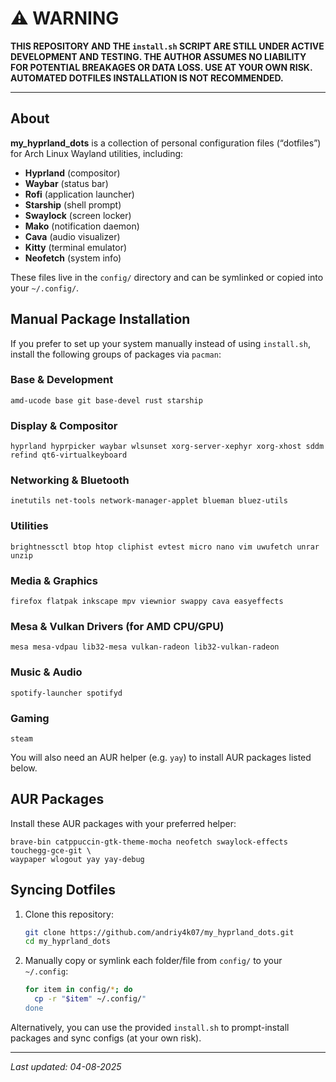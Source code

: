 # ⚠️ WARNING

**THIS REPOSITORY AND THE `install.sh` SCRIPT ARE STILL UNDER ACTIVE DEVELOPMENT AND TESTING. THE AUTHOR ASSUMES NO LIABILITY FOR POTENTIAL BREAKAGES OR DATA LOSS. USE AT YOUR OWN RISK. AUTOMATED DOTFILES INSTALLATION IS **NOT** RECOMMENDED.**

---

## About

**my_hyprland_dots** is a collection of personal configuration files (“dotfiles”) for Arch Linux Wayland utilities, including:

- **Hyprland** (compositor)
- **Waybar** (status bar)
- **Rofi** (application launcher)
- **Starship** (shell prompt)
- **Swaylock** (screen locker)
- **Mako** (notification daemon)
- **Cava** (audio visualizer)
- **Kitty** (terminal emulator)
- **Neofetch** (system info)

These files live in the `config/` directory and can be symlinked or copied into your `~/.config/`.

## Manual Package Installation

If you prefer to set up your system manually instead of using `install.sh`, install the following groups of packages via `pacman`: 

### Base & Development
```
amd-ucode base git base-devel rust starship
```

### Display & Compositor
```
hyprland hyprpicker waybar wlsunset xorg-server-xephyr xorg-xhost sddm refind qt6-virtualkeyboard
```

### Networking & Bluetooth
```
inetutils net-tools network-manager-applet blueman bluez-utils
```

### Utilities
```
brightnessctl btop htop cliphist evtest micro nano vim uwufetch unrar unzip
```

### Media & Graphics
```
firefox flatpak inkscape mpv viewnior swappy cava easyeffects
```

### Mesa & Vulkan Drivers (for AMD CPU/GPU)
```
mesa mesa-vdpau lib32-mesa vulkan-radeon lib32-vulkan-radeon
```

### Music & Audio
```
spotify-launcher spotifyd
```

### Gaming
```
steam
```

You will also need an AUR helper (e.g. `yay`) to install AUR packages listed below.

## AUR Packages

Install these AUR packages with your preferred helper:

```
brave-bin catppuccin-gtk-theme-mocha neofetch swaylock-effects touchegg-gce-git \
waypaper wlogout yay yay-debug
```

## Syncing Dotfiles

1. Clone this repository:
   ```bash
   git clone https://github.com/andriy4k07/my_hyprland_dots.git
   cd my_hyprland_dots
   ```
2. Manually copy or symlink each folder/file from `config/` to your `~/.config`:
   ```bash
   for item in config/*; do
     cp -r "$item" ~/.config/"
   done
   ```

Alternatively, you can use the provided `install.sh` to prompt-install packages and sync configs (at your own risk).

---

*Last updated: 04-08-2025*
